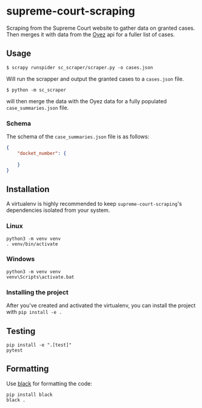 # supreme-court-scraping

Scraping from the Supreme Court website to gather data on granted cases. Then
merges it with data from the [Oyez](https://www.oyez.org/) api for a fuller list
of cases.

## Usage

```
$ scrapy runspider sc_scraper/scraper.py -o cases.json
```

Will run the scrapper and output the granted cases to a `cases.json` file.

```
$ python -m sc_scraper
```

will then merge the data with the Oyez data for a fully populated
`case_summaries.json` file.

### Schema

The schema of the `case_summaries.json` file is as follows:

```json
{
    "docket_number": {
        
    }
}
```

## Installation

A virtualenv is highly recommended to keep `supreme-court-scraping`'s
dependencies isolated from your system.

### Linux

```
python3 -m venv venv
. venv/bin/activate
```

### Windows

```
python3 -m venv venv
venv\Scripts\activate.bat
```

### Installing the project

After you've created and activated the virtualenv, you can install the project
with `pip install -e .`

## Testing

```
pip install -e ".[test]"
pytest
```

## Formatting

Use [black](https://github.com/psf/black) for formatting the code:

```shell
pip install black
black .
```

